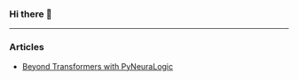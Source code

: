 ### Hi there 👋

---

### Articles

- [Beyond Transformers with PyNeuraLogic](https://medium.com/towards-data-science/beyond-transformers-with-pyneuralogic-10b70cdc5e45)
